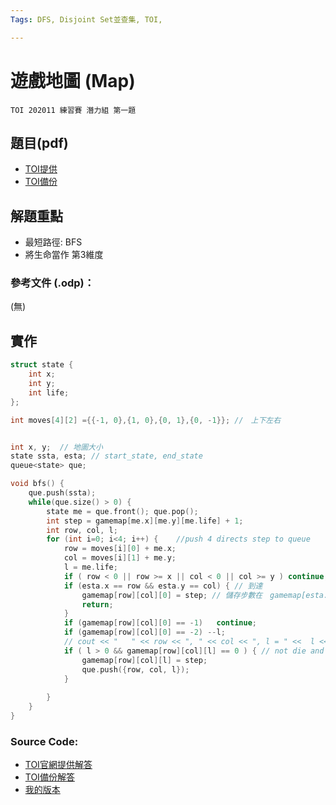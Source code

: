 ```yaml
---
Tags: DFS, Disjoint Set並查集, TOI,

---
```

# 遊戲地圖 (Map)

``TOI 202011 練習賽 潛力組 第一題``

## 題目(pdf)  
* [TOI提供](https://toi-reg.csie.ntnu.edu.tw/question/202011/Map.pdf)  
* [TOI備份](source\Map.pdf)  

## 解題重點
* 最短路徑: BFS
* 將生命當作 第3維度

### 參考文件 (.odp)：
(無)

## 實作

``` c++
struct state {
    int x;
    int y;
    int life;
};

int moves[4][2] ={{-1, 0},{1, 0},{0, 1},{0, -1}}; //　上下左右


int x, y;  // 地圖大小 
state ssta, esta; // start_state, end_state
queue<state> que;

void bfs() {
	que.push(ssta); 
    while(que.size() > 0) {
        state me = que.front(); que.pop();
        int step = gamemap[me.x][me.y][me.life] + 1;
        int row, col, l;
        for (int i=0; i<4; i++) {    //push 4 directs step to queue
            row = moves[i][0] + me.x;
            col = moves[i][1] + me.y;
            l = me.life;
            if ( row < 0 || row >= x || col < 0 || col >= y ) continue;  // outside of boundary
            if (esta.x == row && esta.y == col) { // 到達
                gamemap[row][col][0] = step; // 儲存步數在　gamemap[esta.x][esta.y][0]
                return;
            }
            if (gamemap[row][col][0] == -1)   continue;                // next step is barrier
            if (gamemap[row][col][0] == -2) --l;                       // next is trape => life -1
            // cout << "   " << row << ", " << col << ", l = " <<  l << endl;
            if ( l > 0 && gamemap[row][col][l] == 0 ) { // not die and not reach next state(postion & lift) yet 
                gamemap[row][col][l] = step;
                que.push({row, col, l});
            }
            
        }
    }
} 
```


### Source Code:
* [TOI官網提供解答](https://toi-reg.csie.ntnu.edu.tw/question/202011/Map.cpp)
* [TOI備份解答](source\Map_toi.cpp)
* [我的版本](source\Map.cpp)
